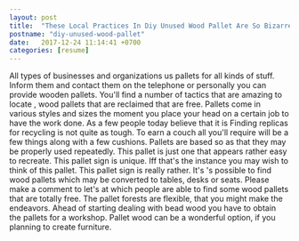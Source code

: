 ```yaml
---
layout: post
title:  "These Local Practices In Diy Unused Wood Pallet Are So Bizarre That They Will Make Your Jaw Drop"
postname: "diy-unused-wood-pallet"
date:   2017-12-24 11:14:41 +0700
categories: [resume]
---
```

All types of businesses and organizations us pallets for all kinds of stuff. Inform them and contact them on the telephone or personally you can provide wooden pallets. You'll find a number of tactics that are amazing to locate , wood pallets that are reclaimed that are free. Pallets come in various styles and sizes the moment you place your head on a certain job to have the work done. As a few people today believe that it is Finding replicas for recycling is not quite as tough. To earn a couch all you'll require will be a few things along with a few cushions. Pallets are based so as that they may be properly used repeatedly. This pallet is just one that appears rather easy to recreate. This pallet sign is unique. Iff that's the instance you may wish to think of this pallet. This pallet sign is really rather. It's 's possible to find wood pallets which may be converted to tables, desks or seats. Please make a comment to let's at which people are able to find some wood pallets that are totally free. The pallet forests are flexible, that you might make the endeavors. Ahead of starting dealing with bead wood you have to obtain the pallets for a workshop. Pallet wood can be a wonderful option, if you planning to create furniture.
